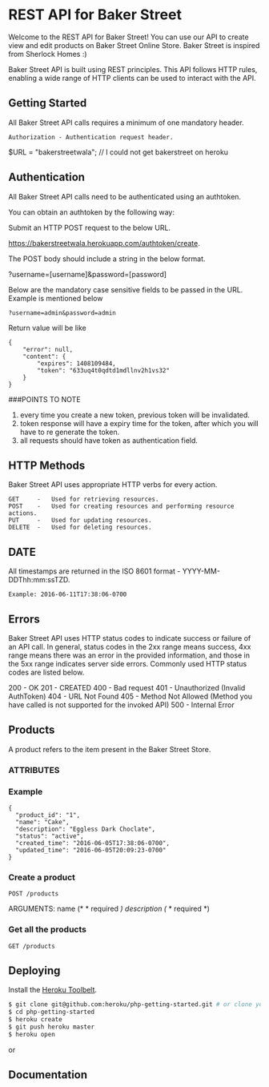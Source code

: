 # REST API for Baker Street

Welcome to the REST API for Baker Street! You can use our API to create view and edit products on Baker Street Online Store.
Baker Street is inspired from Sherlock Homes :) 


Baker Street API is built using REST principles. This API follows HTTP rules, enabling a wide range of HTTP clients can be used to interact with the API.

## Getting Started
All Baker Street API calls requires a minimum of one mandatory header.

```
Authorization - Authentication request header.
```
    
$URL = "bakerstreetwala"; // I could not get bakerstreet on heroku

## Authentication
All Baker Street API calls need to be authenticated using an authtoken.

You can obtain an authtoken by the following way:

Submit an HTTP POST request to the below URL.

https://bakerstreetwala.herokuapp.com/authtoken/create.

The POST body should include a string in the below format.

?username=[username]&password=[password]

Below are the mandatory case sensitive fields to be passed in the URL. Example is mentioned below
```
?username=admin&password=admin
```
Return value will be like 
```
{
    "error": null,
    "content": {
        "expires": 1408109484,
        "token": "633uq4t0qdtd1mdllnv2h1vs32"
    }
}
```

###POINTS TO NOTE

1) every time you create a new token, previous token will be invalidated. 
2) token response will have a expiry time for the token, after which you will have to re generate the token.
3) all requests should have token as authentication field. 


## HTTP Methods
Baker Street API uses appropriate HTTP verbs for every action.

```
GET     -   Used for retrieving resources.
POST    -   Used for creating resources and performing resource actions.
PUT     -   Used for updating resources.
DELETE  -   Used for deleting resources.
```

## DATE
All timestamps are returned in the ISO 8601 format - YYYY-MM-DDThh:mm:ssTZD.
```
Example: 2016-06-11T17:38:06-0700
```

## Errors
Baker Street API uses HTTP status codes to indicate success or failure of an API call. In general, 
status codes in the 2xx range means success, 
4xx range means there was an error in the provided information, and 
those in the 5xx range indicates server side errors. Commonly used HTTP status codes are listed below.

200 - OK
201 - CREATED
400 - Bad request
401 - Unauthorized (Invalid AuthToken)
404 - URL Not Found
405 - Method Not Allowed (Method you have called is not supported for the invoked API)
500 - Internal Error

## Products
A product refers to the item present in the Baker Street Store. 

### ATTRIBUTES

### Example
```
{
  "product_id": "1",
  "name": "Cake",
  "description": "Eggless Dark Choclate",
  "status": "active",
  "created_time": "2016-06-05T17:38:06-0700",
  "updated_time": "2016-06-05T20:09:23-0700"
}
```

### Create a product
```
POST /products
```

ARGUMENTS: 
name (* * required *)
description (* * required *)

### Get all the products
```
GET /products
```

## Deploying

Install the [Heroku Toolbelt](https://toolbelt.heroku.com/).

```sh
$ git clone git@github.com:heroku/php-getting-started.git # or clone your own fork
$ cd php-getting-started
$ heroku create
$ git push heroku master
$ heroku open
```

or

## Documentation
